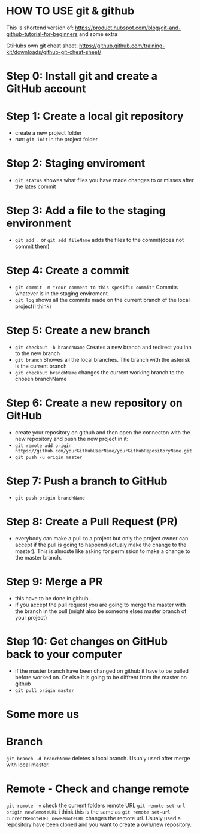 # HOW TO USE git & github

This is shortend version of: https://product.hubspot.com/blog/git-and-github-tutorial-for-beginners
and some extra

GtiHubs own git cheat sheet:
https://github.github.com/training-kit/downloads/github-git-cheat-sheet/



# Step 0: Install git and create a GitHub account 
# Step 1: Create a local git repository 
  - create a new project folder
  - run: `git init` in the project folder
# Step 2: Staging enviroment
  - `git status` showes what files you have made changes to or misses after the lates commit
# Step 3: Add a file to the staging environment
  - `git add .` or `git add fileName` adds the files to the commit(does not commit them)
# Step 4: Create a commit
  - `git commit -m "Your comment to this spesific commit"` Commits whatever is in the staging enviroment. 
  - `git log` shows all the commits made on the current branch of the local project(I think)
# Step 5: Create a new branch
  - `git checkout -b branchName` Creates a new branch and redirect you inn to the new branch
  - `git branch` Showes all the local branches. The branch with the asterisk is the current branch
  - `git checkout branchName` changes the current working branch to the chosen branchName
# Step 6: Create a new repository on GitHub
  - create your repository on github 
      and then open the connecton with the new repository and push the new project in it:
  - `git remote add origin https://github.com/yourGithubUserName/yourGithubRepositoryName.git`
  - `git push -u origin master`
# Step 7: Push a branch to GitHub
  - `git push origin branchName`
# Step 8: Create a Pull Request (PR)
  - everybody can make a pull to a project but only the project owner can accept if the pull is going to happend(actualy make the change to the master). This is almoste like asking for permission to make a change to the master branch.
# Step 9: Merge a PR
  - this have to be done in github. 
  - if you accept the pull request you are going to merge the master with the branch in the pull (might also be someone elses master branch of your project)
# Step 10: Get changes on GitHub back to your computer
  - if the master branch have been changed on github it have to be pulled before worked on. Or else it is going to be diffrent from the master on github
  - `git pull origin master`



# Some more us

# Branch
`git branch -d branchName` deletes a local branch. Usualy used after merge with local master.

# Remote - Check and change remote
`git remote -v` check the current folders remote URL
`git remote set-url origin newRemoteURL` i think this is the same as `git remote set-url currentRemoteURL newRemoteURL` changes the remote url. Usualy used a repository have been cloned and you want to create a own/new repository.


